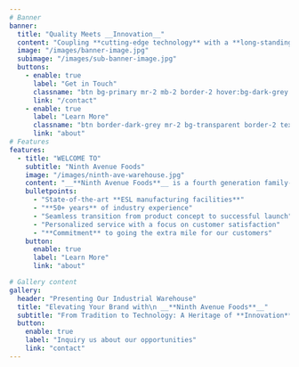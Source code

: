 ```yaml
---
# Banner
banner:
  title: "Quality Meets __Innovation__"
  content: "Coupling **cutting-edge technology** with a **long-standing commitment** to doing things the **RIGHT WAY**, **__Ninth Avenue Foods__** is a manufacturing facility ready to take your product or brand to the next level."
  image: "/images/banner-image.jpg"
  subimage: "/images/sub-banner-image.jpg"
  buttons:
    - enable: true
      label: "Get in Touch"
      classname: "btn bg-primary mr-2 mb-2 border-2 hover:bg-dark-grey hover:border-dark-grey animate-fade-up animate-delay-[500ms] ease-in rounded-full text-white"
      link: "/contact"
    - enable: true
      label: "Learn More"
      classname: "btn border-dark-grey mr-2 bg-transparent border-2 text-dark-grey hover:border-primary hover:text-primary animate-fade-up animate-delay-[550ms] ease-in rounded-full"
      link: "about"
# Features
features:
  - title: "WELCOME TO"
    subtitle: "Ninth Avenue Foods"
    image: "/images/ninth-ave-warehouse.jpg"
    content: "__**Ninth Avenue Foods**__ is a fourth generation family-owned and operated company with a long-standing history of quality and service in the dairy industry. As innovation has lead to growth and success, family values and commitment to quality has remained the same."
    bulletpoints:
      - "State-of-the-art **ESL manufacturing facilities**"
      - "**50+ years** of industry experience"
      - "Seamless transition from product concept to successful launch"
      - "Personalized service with a focus on customer satisfaction"
      - "**Commitment** to going the extra mile for our customers"
    button:
      enable: true
      label: "Learn More"
      link: "about"

# Gallery content
gallery:
  header: "Presenting Our Industrial Warehouse"
  title: "Elevating Your Brand with\n __**Ninth Avenue Foods**__"
  subtitle: "From Tradition to Technology: A Heritage of **Innovation** in Dairy Manufacturing"
  button:
    enable: true
    label: "Inquiry us about our opportunities"
    link: "contact"
---
```


